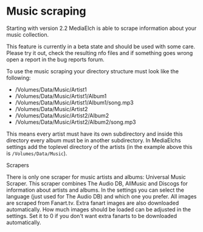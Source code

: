 # Music scraping 

Starting with version 2.2 MediaElch is able to scrape information about your music collection.

This feature is currently in a beta state and should be used with some care. Please try it out, check the resulting nfo files and if something goes wrong open a report in the bug reports forum.

To use the music scraping your directory structure must look like the following:

 - /Volumes/Data/Music/Artist1
 - /Volumes/Data/Music/Artist1/Album1
 - /Volumes/Data/Music/Artist1/Album1/song.mp3
 - /Volumes/Data/Music/Artist2
 - /Volumes/Data/Music/Artist2/Album2
 - /Volumes/Data/Music/Artist2/Album2/song.mp3

This means every artist must have its own subdirectory and inside this directory every album must be in another subdirectory. In MediaElchs settings add the toplevel directory of the artists (in the example above this is `/Volumes/Data/Music`).

Scrapers

There is only one scraper for music artists and albums: Universal Music Scraper.
This scraper combines The Audio DB, AllMusic and Discogs for information about artists and albums.
In the settings you can select the language (just used for The Audio DB) and which one you prefer.
All images are scraped from Fanart.tv.
Extra fanart images are also downloaded automatically.
How much images should be loaded can be adjusted in the settings.
Set it to 0 if you don't want extra fanarts to be downloaded automatically.

